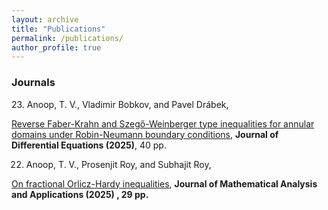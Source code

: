 ```yaml
---
layout: archive
title: "Publications"
permalink: /publications/
author_profile: true
---
```

<h3>Journals</h3>
23. Anoop, T. V., Vladimir Bobkov, and Pavel Drábek, 

[Reverse Faber-Krahn and Szegő-Weinberger type inequalities for annular domains under Robin-Neumann boundary conditions](https://doi.org/10.1016/j.jde.2025.113354), <b>Journal of Differential Equations (2025)</b>, 40 pp.

22. Anoop, T. V., Prosenjit Roy, and Subhajit Roy,

[On fractional Orlicz-Hardy inequalities](https://doi.org/10.1016/j.jmaa.2024.128980), <b> Journal of Mathematical Analysis and Applications (2025) <b>, 29 pp.
     




